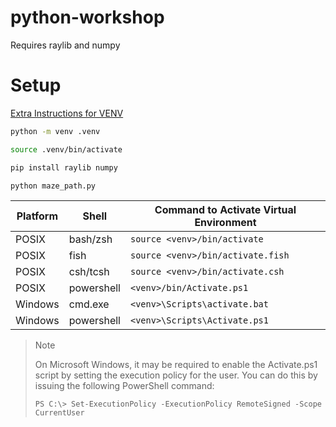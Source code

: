 # python-workshop

Requires raylib and numpy

# Setup

[Extra Instructions for VENV](https://docs.python.org/3/library/venv.html)

```sh
python -m venv .venv

source .venv/bin/activate

pip install raylib numpy

python maze_path.py
```

| Platform | Shell   | Command to Activate Virtual Environment  |
| ------- | ---------- | -------------------------------------- |
| POSIX   | bash/zsh   | `source <venv>/bin/activate`           |
| POSIX   | fish       | `source <venv>/bin/activate.fish`      |
| POSIX   | csh/tcsh   | `source <venv>/bin/activate.csh`       |
| POSIX   | powershell | `<venv>/bin/Activate.ps1`              |
| Windows | cmd.exe    | `<venv>\Scripts\activate.bat`          |
| Windows | powershell | `<venv>\Scripts\Activate.ps1`          |

>Note
>
>On Microsoft Windows, it may be required to enable the Activate.ps1 script by setting the execution policy for the user. You can do this by issuing the following PowerShell command:
>
>`PS C:\> Set-ExecutionPolicy -ExecutionPolicy RemoteSigned -Scope CurrentUser`
